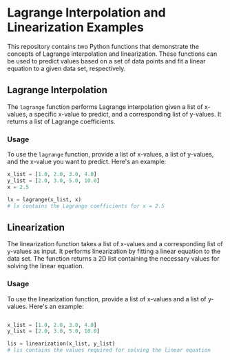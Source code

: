 # Lagrange Interpolation and Linearization Examples

This repository contains two Python functions that demonstrate the concepts of Lagrange interpolation and linearization. These functions can be used to predict values based on a set of data points and fit a linear equation to a given data set, respectively.

## Lagrange Interpolation

The `lagrange` function performs Lagrange interpolation given a list of x-values, a specific x-value to predict, and a corresponding list of y-values. It returns a list of Lagrange coefficients.

### Usage

To use the `lagrange` function, provide a list of x-values, a list of y-values, and the x-value you want to predict. Here's an example:

```python
x_list = [1.0, 2.0, 3.0, 4.0]
y_list = [2.0, 3.0, 5.0, 10.0]
x = 2.5

lx = lagrange(x_list, x)
# lx contains the Lagrange coefficients for x = 2.5
```
## Linearization
The linearization function takes a list of x-values and a corresponding list of y-values as input. It performs linearization by fitting a linear equation to the data set. The function returns a 2D list containing the necessary values for solving the linear equation.

### Usage
To use the linearization function, provide a list of x-values and a list of y-values. Here's an example:

```python

x_list = [1.0, 2.0, 3.0, 4.0]
y_list = [2.0, 3.0, 5.0, 10.0]

lis = linearization(x_list, y_list)
# lis contains the values required for solving the linear equation
